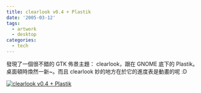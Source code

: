 ```yaml
---
title: clearlook v0.4 + Plastik
date: '2005-03-12'
tags:
  - artwork
  - desktop
categories:
  - tech
---
```

發現了一個很不錯的 GTK 佈景主題： clearlook，跟在 GNOME 底下的 Plastik。桌面頓時煥然一新~。而且 clearlook 妙的地方在於它的進度表是動畫的呢 :D  
  
[![clearlook v0.4 + Plastik](http://wshlab2.ee.kuas.edu.tw/~yurenju/albums/screenshot/Screenshot_12.thumb.png)](http://wshlab2.ee.kuas.edu.tw/~yurenju/gallery/screenshot/Screenshot_12)